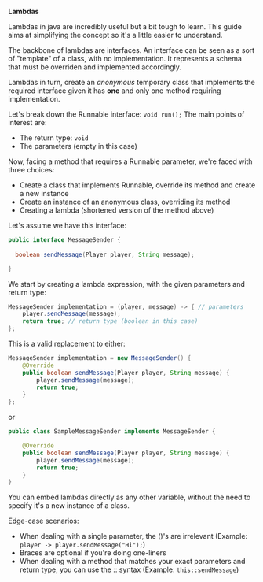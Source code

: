 **Lambdas**

Lambdas in java are incredibly useful but a bit tough to learn. This guide aims at simplifying the concept so it's a little easier to understand.

The backbone of lambdas are interfaces. An interface can be seen as a sort of "template" of a class, with no implementation. It represents a schema that
must be overriden and implemented accordingly.

Lambdas in turn, create an *anonymous* temporary class that implements the required interface given it has **one** and only one method requiring implementation.

Let's break down the Runnable interface: `void run();`
The main points of interest are:
- The return type: `void`
- The parameters (empty in this case)

Now, facing a method that requires a Runnable parameter, we're faced with three choices:
- Create a class that implements Runnable, override its method and create a new instance
- Create an instance of an anonymous class, overriding its method
- Creating a lambda (shortened version of the method above)

Let's assume we have this interface:
```java
public interface MessageSender {
  
  boolean sendMessage(Player player, String message);

}
```

We start by creating a lambda expression, with the given parameters and return type:
```java
MessageSender implementation = (player, message) -> { // parameters
    player.sendMessage(message);
    return true; // return type (boolean in this case)
};
```

This is a valid replacement to either:
```java
MessageSender implementation = new MessageSender() {
    @Override
    public boolean sendMessage(Player player, String message) {
        player.sendMessage(message);
        return true;
    }
};
```

or

```java
public class SampleMessageSender implements MessageSender {

    @Override
    public boolean sendMessage(Player player, String message) {
        player.sendMessage(message);
        return true;
    }
}
```

You can embed lambdas directly as any other variable, without the need to specify it's a new instance of a class.

Edge-case scenarios:
- When dealing with a single parameter, the ()'s are irrelevant (Example: `player -> player.sendMessage("Hi");`)
- Braces are optional if you're doing one-liners
- When dealing with a method that matches your exact parameters and return type, you can use the :: syntax (Example: `this::sendMessage`)